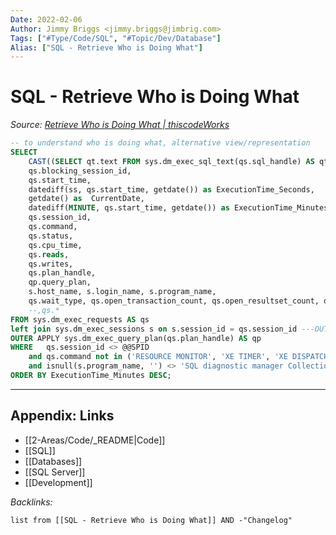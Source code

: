 ```yaml
---
Date: 2022-02-06
Author: Jimmy Briggs <jimmy.briggs@jimbrig.com>
Tags: ["#Type/Code/SQL", "#Topic/Dev/Database"]
Alias: ["SQL - Retrieve Who is Doing What"]
---
```


# SQL - Retrieve Who is Doing What

*Source: [Retrieve Who is Doing What | thiscodeWorks](https://www.thiscodeworks.com/61faf2bfb783be0015bbaf80)*

```SQL
-- to understand who is doing what, alternative view/representation
SELECT
	CAST((SELECT qt.text FROM sys.dm_exec_sql_text(qs.sql_handle) AS qt FOR XML PATH('')) as xml) as query_text,
	qs.blocking_session_id,
	qs.start_time, 
	datediff(ss, qs.start_time, getdate()) as ExecutionTime_Seconds,
	getdate() as  CurrentDate,
	datediff(MINUTE, qs.start_time, getdate()) as ExecutionTime_Minutes,
	qs.session_id,
	qs.command,
	qs.status,
	qs.cpu_time, 
	qs.reads, 
	qs.writes, 
	qs.plan_handle,
	qp.query_plan,
	s.host_name, s.login_name, s.program_name,
	qs.wait_type, qs.open_transaction_count, qs.open_resultset_count, qs.row_count, qs.granted_query_memory, qs.transaction_isolation_level
	--,qs.*
FROM sys.dm_exec_requests AS qs
left join sys.dm_exec_sessions s on s.session_id = qs.session_id ---OUTER APPLY sys.dm_exec_sql_text(qs.sql_handle) AS qt
OUTER APPLY sys.dm_exec_query_plan(qs.plan_handle) AS qp
WHERE 	qs.session_id <> @@SPID
	and qs.command not in ('RESOURCE MONITOR', 'XE TIMER', 'XE DISPATCHER', 'LOG WRITER', 'LOCK MONITOR', 'TASK MANAGER', 'TASK MANAGER', 'CHECKPOINT', 'BRKR TASK', 'LAZY WRITER', 'SIGNAL HANDLER', 'TRACE QUEUE TASK', 'BRKR EVENT HNDLR', 'GHOST CLEANUP', 'RECOVERY WRITER', 'SYSTEM_HEALTH_MONITOR', 'RECEIVE', 'UNKNOWN TOKEN', 'FT FULL PASS', 'FT CRAWL MON')
	and isnull(s.program_name, '') <> 'SQL diagnostic manager Collection Service'
ORDER BY ExecutionTime_Minutes DESC;
```


***

## Appendix: Links

- [[2-Areas/Code/_README|Code]]
- [[SQL]]
- [[Databases]]
- [[SQL Server]]
- [[Development]]

*Backlinks:*

```dataview
list from [[SQL - Retrieve Who is Doing What]] AND -"Changelog"
```